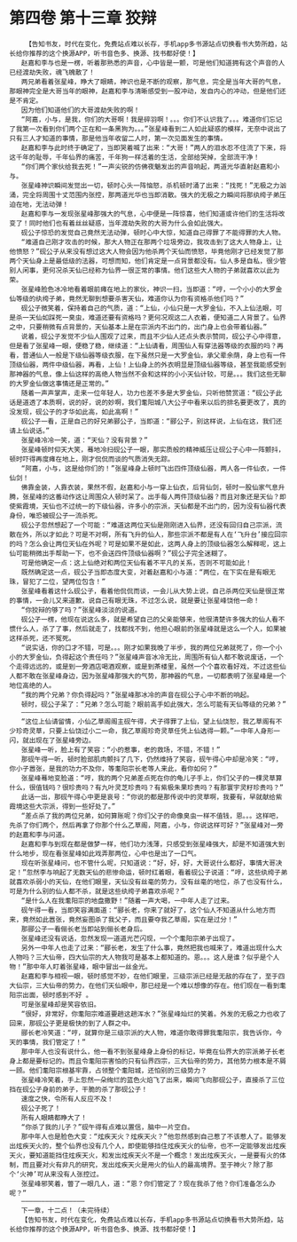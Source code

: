 # 第四卷 第十三章 狡辩
        【告知书友，时代在变化，免费站点难以长存，手机app多书源站点切换看书大势所趋，站长给你推荐的这个换源APP，听书音色多、换源、找书都好使！】
       赵嘉和李与也是一楞，听着那熟悉的声音，心中皆是一颤，可是他们知道拥有这个声音的人已经渡劫失败，魂飞魄散了！
       两兄弟看着张星峰，睁大了眼睛，神识也是不断的观察，那气息，完全是当年大哥的气息，那眼神完全是大哥当年的眼神，赵嘉和李与清晰感受到一股冲动，发自内心的冲动，但是他们还是不肯定。
       因为他们知道他们的大哥渡劫失败的啊！
       “阿嘉，小与，是我，你们的大哥啊！我是碎羽啊！。。。你们不认识我了。。。难道你们忘记了我第一次看到你们两个正在和一条黑狗为。。。”张星峰看到二人如此疑惑的模样，无奈中说出了只有三人才知道的事情，那是他当年收留二人时，第一次见面发生的事情。
       赵嘉和李与此时终于确定了，当即哭着喊了出来：“大哥！”两人的泪水忍不住流了下来，将这千年的耻辱，千年仙界的痛苦，千年狗一样活着的生活，全部给哭掉，全部流干净！
       “你们两个家伙给我去死！”一声尖锐的仿佛夜魈发出的声音响起，两道光华直射赵嘉和小与。
       张星峰神识瞬间发觉出一切，顿时心头一阵恼怒，杀机顿时涌了出来：“找死！”无极之力汹涌，完全将周围十丈范围内张控，那两道光华也当即消散。强大的无极之力瞬间将那纨绔子弟压迫在地，无法动弹！
       赵嘉和李与一发现张星峰那强大的气息，心中便是一阵惊喜，他们知道或许他们的生活将改变了！同时他们也有着丝丝疑惑，当年渡劫失败的大哥为什么会如此强大。
       砚公子惊恐的发觉自己竟然无法动弹，顿时心中大惊，知道自己得罪了不能得罪的大人物。
       “难道自己刚才攻击的时候，那大人物正在那两个垃圾旁边，我攻击到了这大人物身上，让他愤怒？”砚公子从来没有想过这大人物会因为他杀两个天仙而愤怒，毕竟他刚才已经发觉了那两个天仙身上是最低级的法器，可想而知，他们肯定是一点背景都没有。仙人多是自私，很少管别人闲事，更何况杀天仙已经称为仙界一很正常的事情。他们这些大人物的子弟就喜欢以此为荣。
       张星峰脸色冰冷地看着眼前瘫在地上的家伙，神识一扫，当即道：“哼，一个小小的大罗金仙等级的纨绔子弟，竟然无聊到想要杀害天仙，难道你认为你有资格杀他们吗？”
       砚公子微笑着，保持着自己的气质，道：“上仙，小仙只是一大罗金仙，不入上仙法眼，可是杀一天仙如踩死一臭虫，难道还要有资格吗？更何况观这二人衣着，便知道二人背景了。仙界之中，只要稍微有点背景的，天仙基本上是在宗派内不出门的，出门身上也会带着仙器。”
       说着，砚公子发觉不少仙人围观了过来，而且不少仙人还点头表示赞同，砚公子心中得意，但是看了张星峰一眼，便稳了稳，继续道：“上仙请看，周围仙人有穿法器等级的衣服的吗？再看，普通仙人一般是下级仙器等级衣服，在下虽然只是一大罗金仙，承父辈余荫，身上也有一件顶级仙器，两件中级仙器，再看，上仙！上仙身上的外衣明显是顶级仙器等级，甚至我能感受到那神器的气息，像上仙这样的高绝人物当然不会和这样的小小天仙计较，可是。。。我们这些无聊的大罗金仙做这事情还是正常的。”
       随着一声声掌声，走来一位年轻人，功力也差不多是大罗金仙，只听他赞赏道：“砚公子此话是道透了本质啊，说的好，说的妙啊，我们耄阳城八大公子中看来以后的排名要更改了，真的没发现，砚公子的才华如此高，如此高啊！”
       砚公子一看，正是自己的好兄弟郦公子，当即道：“郦公子，别这样说，上仙在这，我们还请上仙说话。”
       张星峰冷冷一笑，道：“天仙？没有背景？”
       张星峰顿时仰天大笑，蓦地冷扫砚公子一眼，那实质般的精神威压让砚公子心中一阵颤抖，顿时吓得再度瘫在地上，刚才侃侃而谈的气质消失无踪。
       “阿嘉，小与，这是给你们的！”张星峰身上顿时飞出四件顶级仙器，两人各一件仙衣，一件仙剑！
       佛靠金装，人靠衣装，果然不假，赵嘉和小与一穿上仙衣，后背仙剑，顿时一股仙家气息升腾，张星峰的这番动作这让周围众人顿时呆了。出手每人两件顶级仙器？而且对象还是天仙？即使紫霞境，天仙也不过统一的下级仙器，许多小的宗派，天仙都是不出门的，因为没有仙器代表身份，唯恐被砚公子一流杀死。
       砚公子忽然想起了一个可能：“难道这两位天仙是刚刚进入仙界，还没有回归自己宗派，流散在外，所以才如此？可是不对啊，所有飞升的仙人，那些宗派不都是有人在‘飞升台’接应回宗的吗？怎么会让两位天仙在外呢？可是如果不是如此，这两人身上的顶级仙器怎么解释呢，这上仙可能稍微出手帮助一下，也不会送四件顶级仙器啊？”砚公子完全迷糊了。
       可是他确定一点：这上仙绝对和两位天仙有着不平凡的关系，否则不可能如此！
       既然确定这一点，砚公子当即态度大变，对着赵嘉和小与道：“两位，在下实在是有眼无珠，冒犯了二位，望两位包含！”
       张星峰看着这什么砚公子，看着他侃侃而谈，一会儿从大势上说，自己杀两位天仙是很正常的事情，一会儿又来道歉，说自己有眼无珠，不过怎么说，就是要让张星峰饶他一命！
       “你狡辩的够了吗？”张星峰淡淡的说道。
       砚公子一楞，他现在说这么多，就是希望自己的父亲能够来，他很清楚许多强大的仙人看不惯什么人，杀了了事，然后就走了，找都找不到，他担心眼前的张星峰就是这么一个人，如果被这样杀死，还不冤死。
       “说实话，你的口才不错，可是。。。刚才如果我晚了半步，我的两位兄弟就死了，你一个小小的大罗金仙，负得起这个责任吗？”张星峰声音冰冷无比，周围所有仙人都不敢说废话，一个个走得远远的，或是到一旁酒店喝酒观察，或是到茶楼里，虽然一个个喜欢看好戏，不过这些仙人都不敢在张星峰身边，因为张星峰那强大的气势，那神器的气息，一切都表明了张星峰是一个地位高绝的人。
       “我的两个兄弟？你负得起吗？”张星峰那冰冷的声音在砚公子心中不断的响起。
       顿时，砚公子呆了：“兄弟？怎么可能？眼前高手如此强大，怎么可能有天仙等级的兄弟？”
       ————————————————————————————
       “这位上仙请留情，小仙乙草阁阁主砚午得，犬子得罪了上仙，望上仙饶恕，我乙草阁有不少珍奇灵草，只要上仙饶过小二一命，我乙草阁珍奇灵草任凭上仙选得一颗。”一中年人身形一闪，就出现在了张星峰旁边。
       张星峰一听，脸上有了笑容：“小的惹事，老的救场，不错，不错！”
       那砚午得一听，顿时脸部肌肉颤抖了几下，仍然维持了笑容，砚午得心中却是冷笑：“哼，你小子嚣张，是我的功力不及你，等耄阳宗长老等人来此，看你如何？”
       张星峰蓦地变脸道：“哼，我的两个兄弟差点死在你的龟儿子手上，你们父子的一棵灵草算什么，很值钱吗？很珍贵吗？有九叶灵芝珍贵吗？有紫极朱果珍贵吗？有那寰宇灵籽珍贵吗？”
       此话一出，那砚午得心中更是哀号：“你说的都是那传说中的灵草啊，我要有，早就献给紫霞境这些大宗派，得到一些好处了。”
       “差点杀了我的两位兄弟，如何算账呢？你们父子的命像臭虫一样不值钱，恩。。。这样吧，先杀了你们两个，然后再拿了你那个什么乙草阁，阿嘉，小与，你说这样可好？”张星峰对一旁的赵嘉和李与问道。
       赵嘉和李与到现在都是做梦一样，他们功力浅薄，只感受到张星峰强大，却是不知道强大到什么地步，现在看张星峰如此戏弄那两位，心中也是出了一口气。
       现在听张星峰问，也不管什么呢，只知道说：“好，好，好，大哥说什么都好，事情大哥决定！”忽然李与响起了无数天仙的悲惨命运，顿时红着眼，看着砚公子说道：“哼，这些纨绔子弟就喜欢杀弱小的天仙，在他们眼里，天仙没有丝毫的势力，没有丝毫的地位，杀了也没有什么，可是为什么别的仙人都不杀，就是这些纨绔子弟喜欢杀呢？”
       “是什么人在我耄阳宗的地盘撒野！”随着一声大喝，一中年人走了过来。
       砚午得一看，当即笑容满面道：“郦长老，你来了就好了，这个仙人不知道从什么地方而来，竟然如此嚣张，竟然妄图杀了我父子，而且要夺我乙草阁，实在是过分！”
       那郦公子一看俪长老当即站到俪长老身后。
       张星峰还没有说话，忽然发现一道道光芒闪现，一个个耄阳宗弟子出现了。
       另外一中年人也走了过来：“郦长老，发生了什么事，竟然把我也喊来了，难道出现什么大人物吗？三大仙帝，四大仙宗的大人物我可是基本上都知道的。恩。。。这人是谁？似乎是个人物！”那中年人盯着张星峰，眼中冒出一丝金光。
       赵嘉和李与相视一眼，顿时感觉不妙，在他们眼里，三级宗派已经是无敌的存在了，至于四大仙宗，三大仙帝的势力，在他们天仙眼中，那已经是一个难以想像的存在。他们现在一看到耄阳宗出面，顿时感到不好 。
       可是张星峰却是笑容依旧。
       “很好，非常好，你耄阳宗难道要趟这趟浑水？”张星峰灿烂的笑着。外发的无极之力也收了回来，那砚公子更是极快的到了人群之中。
       郦长老冷笑道：“哼，就算你是三级宗派的大人物，难道你敢得罪我耄阳宗，我告诉你，今天的事情，我们管定了！”
       那中年人也没有说什么，他一看不到张星峰身上身份的标记，毕竟在仙界大的宗派弟子长老身上都是要标记的。而且令耄阳宗害怕的只有仙界四宗，三大仙帝的势力，其他势力根本是不屑一顾。他们耄阳宗根基牢靠，占领整个耄阳城，还怕别的三级势力？
       张星峰冷笑着，手上忽然一朵绚烂的蓝色火焰飞了出来，瞬间飞向那砚公子，直接杀了三位挡在砚公子身前的弟子，干脆的杀了那砚公子！
       速度之快，令所有人反应不及！
       砚公子死了！
       所有人眼睛都睁大了！
       “你杀了我的儿子？”砚午得有点难以置信，脑中一片空白。
       那中年人也是脸色大变：“炫疾天火？炫疾天火？”他忽然感到自己惹了不该惹人了。能够发出炫疾天火的，整个仙界也没有几个人，即使能够挡住炫疾天火的仙帝，也不一定能够发出炫疾天火，要知道能挡住炫疾天火，和发出炫疾天火不是一个概念！发出炫疾天火，一是要有火的体制，而且要对火有非凡的研究，发出炫疾天火是用火的仙人的最高境界。至于神火？除了那个‘火神’可从来没有人张控过。
       张星峰邪笑着，瞥了一眼几人，道：“恩？你们管定了？现在我杀了他？你们准备怎么办呢？”
       ————————————————
       下一章，十二点！（未完待续）
       【告知书友，时代在变化，免费站点难以长存，手机app多书源站点切换看书大势所趋，站长给你推荐的这个换源APP，听书音色多、换源、找书都好使！】